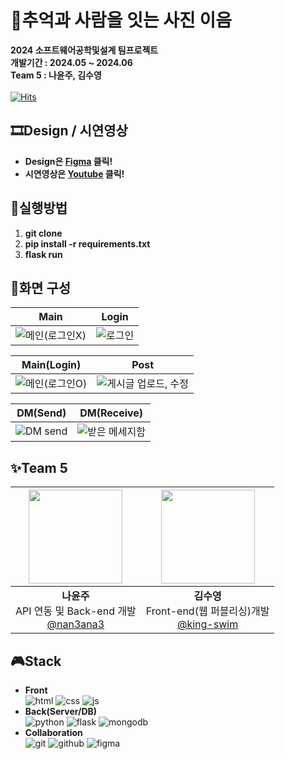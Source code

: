 # 📸추억과 사람을 잇는 사진 이음
**2024 소프트웨어공학및설계 팀프로젝트** <br/>
**개발기간 : 2024.05 ~ 2024.06** <br/>
**Team 5 : 나윤주, 김수영** <br/> <br/>
[![Hits](https://hits.seeyoufarm.com/api/count/incr/badge.svg?url=https%3A%2F%2Fgithub.com%2Fnan3ana3%2FSoftware_engineering_Team5&count_bg=%2379C83D&title_bg=%23555555&icon=&icon_color=%23E7E7E7&title=hits&edge_flat=false)](https://hits.seeyoufarm.com)

## 🎞️Design / 시연영상
- **Design은 [Figma](https://www.figma.com/design/mCmAmOJ9qTlCUNqiqd61mi/%EC%86%8C%EA%B3%B55%EC%A1%B0?node-id=0-1&t=vELf3T2FETVz6inP-0) 클릭!**
- **시연영상은 [Youtube](https://www.youtube.com/watch?v=Ngt-Pe6oSyk) 클릭!**

## 🎨실행방법
1) **git clone**
2) **pip install -r requirements.txt**
3) **flask run**

## 🧾화면 구성
|Main|Login|
|------|---|
|![메인(로그인X)](https://github.com/nan3ana3/Software_engineering_Team5/assets/170405292/07a05dfa-f15a-48d6-b3ce-30a89a1f9e11)|![로그인](https://github.com/nan3ana3/Software_engineering_Team5/assets/170405292/fcce1524-6a26-44d9-ac20-5a19900b42a0)|

|Main(Login)|Post|
|------|---|
|![메인(로그인O)](https://github.com/nan3ana3/Software_engineering_Team5/assets/170405292/21356938-171d-4e0b-860a-18f6c4edfaa5)|![게시글 업로드, 수정](https://github.com/nan3ana3/Software_engineering_Team5/assets/170405292/89b58ce4-2f11-477e-b4a9-19b01e5753bd)|

|DM(Send)|DM(Receive)|
|------|---|
|![DM send](https://github.com/nan3ana3/Software_engineering_Team5/assets/170405292/7b30380c-0a6b-4a96-86fc-ee35ad540863)|![받은 메세지함](https://github.com/nan3ana3/Software_engineering_Team5/assets/170405292/a05eca7a-2d7b-40a8-8dc2-58b27818fd6b)|

## ✨Team 5
|<img src="https://avatars.githubusercontent.com/u/170405292?v=4" width="150" height="150"/>|<img src="https://avatars.githubusercontent.com/u/139524522?v=4" width="150" height="150"/>|
|:-:|:-:|
|**나윤주**<br/>API 연동 및 Back-end 개발<br/>[@nan3ana3](https://github.com/nan3ana3)|**김수영**<br/>Front-end(웹 퍼블리싱)개발<br/>[@king-swim](https://github.com/king-swim)|

## 🎮Stack
- **Front** <br/>
![html](https://img.shields.io/badge/HTML-239120?style=for-the-badge&logo=html5&logoColor=white)
![css](https://img.shields.io/badge/CSS-239120?&style=for-the-badge&logo=css3&logoColor=white)
![js](https://img.shields.io/badge/JavaScript-F7DF1E?style=for-the-badge&logo=JavaScript&logoColor=white)
- **Back(Server/DB)** <br/>
![python](https://img.shields.io/badge/Python-14354C?style=for-the-badge&logo=python&logoColor=white)
![flask](https://img.shields.io/badge/Flask-000000?style=for-the-badge&logo=flask&logoColor=white)
![mongodb](https://img.shields.io/badge/MongoDB-4EA94B?style=for-the-badge&logo=mongodb&logoColor=white)
- **Collaboration** <br/>
![git](https://img.shields.io/badge/GIT-E44C30?style=for-the-badge&logo=git&logoColor=white)
![github](https://img.shields.io/badge/GitHub-100000?style=for-the-badge&logo=github&logoColor=white)
![figma](https://img.shields.io/badge/Figma-F24E1E?style=for-the-badge&logo=figma&logoColor=white)
